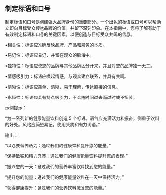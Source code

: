 ## 制定标语和口号

制定标语和口号是创建强大品牌身份的重要部分。一个出色的标语或口号可以帮助立即向目标受众传达品牌的价值，并留下深刻印象。在本指南中，您将了解有助于有效制定标语和口号的关键因素，以便创造与目标受众共鸣的信息。

•相关性：标语应准确反映品牌、产品和服务的本质。

•易记性：标语应易记，并留在观众的脑海中。

•独特性：标语应使您的品牌与其他品牌区分开来，并且对您的品牌独一无二。

•情感吸引力：标语应唤起情感，与观众建立联系，并具有共鸣。

•清晰性：标语应简单、清晰，易于理解，传达直接的信息。

•永恒性：标语应具有持久吸引力，不会随时间过去而过时或不相关。

示例提示：

“为一系列新的健康能量饮料创造 5 个标语。语气应充满活力和振奋，侧重于饮料的好处。风格应简短易记，使用头韵和有力词语。”

输出：

“以必要营养活力：通过我们的健康饮料提升您的能量。”

“保持敏锐和精力充沛：通过我们的健康能量饮料提升您的表现。”

“振兴您的一天：通过我们的营养丰富饮料找到您的能量。”

“提升您的能量：通过我们的健康能量饮料在一天中保持活力。”

“获得健康提升：通过我们的营养饮料激发您的能量。”
